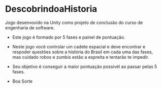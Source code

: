 # DescobrindoaHistoria

Jogo desenvovido na Unity como projeto de conclusão do curso de engenharia de software.

- Este jogo é formado por 5 fases e painel de pontuação.

- Neste jogo você controlar um cadete espacial e deve encontrar e respoder questões sobre a história do Brasil em cada uma das fases, mas cuidado robos e zumbis estão a espreita e tentarão te impedir. 

- Seu objetivo é conseguir a maior pontuação possivél ao passar pelas 5 fases.

- Boa Sorte
